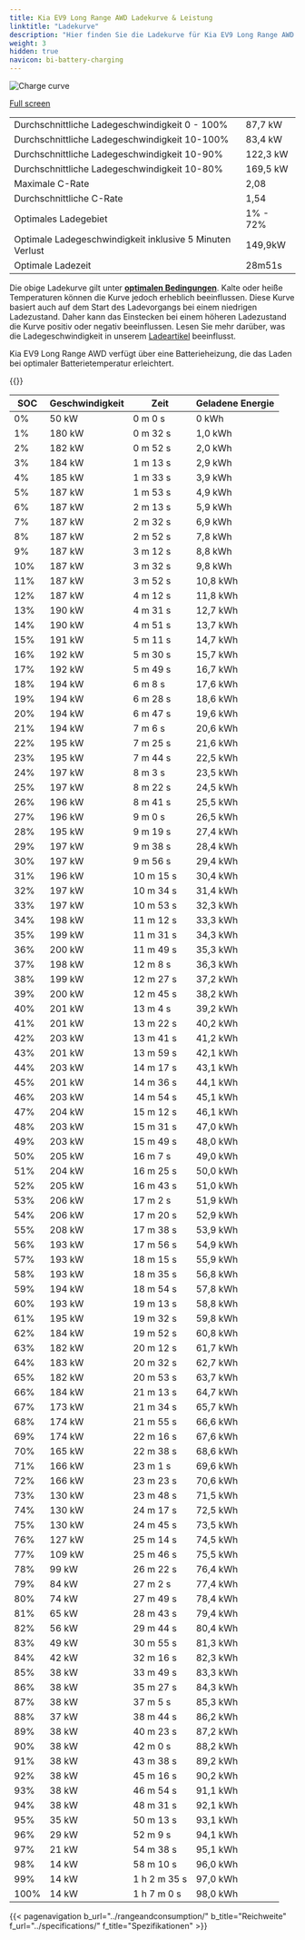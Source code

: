 ```yaml
---
title: Kia EV9 Long Range AWD Ladekurve & Leistung
linktitle: "Ladekurve"
description: "Hier finden Sie die Ladekurve für Kia EV9 Long Range AWD."
weight: 3
hidden: true
navicon: bi-battery-charging
---
```

<!-- markdownlint-disable MD033 -->
<img src="/images/models/kia/ev9/ev9_long_range_awd/chargingcurve.svg" alt="Charge curve" class="img-fluid">

[Full screen](/images/models/kia/ev9/ev9_long_range_awd/chargingcurve.svg)


<table class="table table-striped border">
<tbody>
<tr>
<td>Durchschnittliche Ladegeschwindigkeit 0 - 100%</td><td>87,7 kW</td>
</tr>
<tr>
<td>Durchschnittliche Ladegeschwindigkeit 10-100%</td><td>83,4 kW</td>
</tr>
<tr>
<td>Durchschnittliche Ladegeschwindigkeit 10-90%</td><td>122,3 kW</td>
</tr>
<tr>
<td>Durchschnittliche Ladegeschwindigkeit 10-80%</td><td>169,5 kW</td>
</tr>
<tr>
<td>Maximale C-Rate</td><td>2,08</td>
</tr>
<tr>
<td>Durchschnittliche C-Rate</td><td>1,54</td>
</tr>
<tr>
<td>Optimales Ladegebiet</td><td>1% - 72%</td>
</tr>
<tr>
<td>Optimale Ladegeschwindigkeit inklusive 5 Minuten Verlust</td><td>149,9kW</td>
</tr>
<tr>
<td>Optimale Ladezeit</td><td>28m51s</td>
</tr>
</tbody>
</table>


Die obige Ladekurve gilt unter **[optimalen Bedingungen](../../../../../technology/battery/charging/#temperature)**. Kalte oder heiße Temperaturen können die Kurve jedoch erheblich beeinflussen. Diese Kurve basiert auch auf dem Start des Ladevorgangs bei einem niedrigen Ladezustand. Daher kann das Einstecken bei einem höheren Ladezustand die Kurve positiv oder negativ beeinflussen. Lesen Sie mehr darüber, was die Ladegeschwindigkeit in unserem [Ladeartikel](../../../../../technology/battery/charging/) beeinflusst.


Kia EV9 Long Range AWD verfügt über eine Batterieheizung, die das Laden bei optimaler Batterietemperatur erleichtert.


{{<evkxdisplayaddarticle />}}
<table class="table table-striped border">
<thead>
<tr><th>SOC</th><th>Geschwindigkeit</th><th>Zeit</th><th>Geladene Energie</th></tr>
</thead>
<tbody>
<tr>
<td>0%</td><td>50 kW</td><td> 0 m 0 s </td><td>0 kWh </td>
</tr>
<tr>
<td>1%</td><td>180 kW</td><td> 0 m 32 s </td><td>1,0 kWh </td>
</tr>
<tr>
<td>2%</td><td>182 kW</td><td> 0 m 52 s </td><td>2,0 kWh </td>
</tr>
<tr>
<td>3%</td><td>184 kW</td><td> 1 m 13 s </td><td>2,9 kWh </td>
</tr>
<tr>
<td>4%</td><td>185 kW</td><td> 1 m 33 s </td><td>3,9 kWh </td>
</tr>
<tr>
<td>5%</td><td>187 kW</td><td> 1 m 53 s </td><td>4,9 kWh </td>
</tr>
<tr>
<td>6%</td><td>187 kW</td><td> 2 m 13 s </td><td>5,9 kWh </td>
</tr>
<tr>
<td>7%</td><td>187 kW</td><td> 2 m 32 s </td><td>6,9 kWh </td>
</tr>
<tr>
<td>8%</td><td>187 kW</td><td> 2 m 52 s </td><td>7,8 kWh </td>
</tr>
<tr>
<td>9%</td><td>187 kW</td><td> 3 m 12 s </td><td>8,8 kWh </td>
</tr>
<tr>
<td>10%</td><td>187 kW</td><td> 3 m 32 s </td><td>9,8 kWh </td>
</tr>
<tr>
<td>11%</td><td>187 kW</td><td> 3 m 52 s </td><td>10,8 kWh </td>
</tr>
<tr>
<td>12%</td><td>187 kW</td><td> 4 m 12 s </td><td>11,8 kWh </td>
</tr>
<tr>
<td>13%</td><td>190 kW</td><td> 4 m 31 s </td><td>12,7 kWh </td>
</tr>
<tr>
<td>14%</td><td>190 kW</td><td> 4 m 51 s </td><td>13,7 kWh </td>
</tr>
<tr>
<td>15%</td><td>191 kW</td><td> 5 m 11 s </td><td>14,7 kWh </td>
</tr>
<tr>
<td>16%</td><td>192 kW</td><td> 5 m 30 s </td><td>15,7 kWh </td>
</tr>
<tr>
<td>17%</td><td>192 kW</td><td> 5 m 49 s </td><td>16,7 kWh </td>
</tr>
<tr>
<td>18%</td><td>194 kW</td><td> 6 m 8 s </td><td>17,6 kWh </td>
</tr>
<tr>
<td>19%</td><td>194 kW</td><td> 6 m 28 s </td><td>18,6 kWh </td>
</tr>
<tr>
<td>20%</td><td>194 kW</td><td> 6 m 47 s </td><td>19,6 kWh </td>
</tr>
<tr>
<td>21%</td><td>194 kW</td><td> 7 m 6 s </td><td>20,6 kWh </td>
</tr>
<tr>
<td>22%</td><td>195 kW</td><td> 7 m 25 s </td><td>21,6 kWh </td>
</tr>
<tr>
<td>23%</td><td>195 kW</td><td> 7 m 44 s </td><td>22,5 kWh </td>
</tr>
<tr>
<td>24%</td><td>197 kW</td><td> 8 m 3 s </td><td>23,5 kWh </td>
</tr>
<tr>
<td>25%</td><td>197 kW</td><td> 8 m 22 s </td><td>24,5 kWh </td>
</tr>
<tr>
<td>26%</td><td>196 kW</td><td> 8 m 41 s </td><td>25,5 kWh </td>
</tr>
<tr>
<td>27%</td><td>196 kW</td><td> 9 m 0 s </td><td>26,5 kWh </td>
</tr>
<tr>
<td>28%</td><td>195 kW</td><td> 9 m 19 s </td><td>27,4 kWh </td>
</tr>
<tr>
<td>29%</td><td>197 kW</td><td> 9 m 38 s </td><td>28,4 kWh </td>
</tr>
<tr>
<td>30%</td><td>197 kW</td><td> 9 m 56 s </td><td>29,4 kWh </td>
</tr>
<tr>
<td>31%</td><td>196 kW</td><td> 10 m 15 s </td><td>30,4 kWh </td>
</tr>
<tr>
<td>32%</td><td>197 kW</td><td> 10 m 34 s </td><td>31,4 kWh </td>
</tr>
<tr>
<td>33%</td><td>197 kW</td><td> 10 m 53 s </td><td>32,3 kWh </td>
</tr>
<tr>
<td>34%</td><td>198 kW</td><td> 11 m 12 s </td><td>33,3 kWh </td>
</tr>
<tr>
<td>35%</td><td>199 kW</td><td> 11 m 31 s </td><td>34,3 kWh </td>
</tr>
<tr>
<td>36%</td><td>200 kW</td><td> 11 m 49 s </td><td>35,3 kWh </td>
</tr>
<tr>
<td>37%</td><td>198 kW</td><td> 12 m 8 s </td><td>36,3 kWh </td>
</tr>
<tr>
<td>38%</td><td>199 kW</td><td> 12 m 27 s </td><td>37,2 kWh </td>
</tr>
<tr>
<td>39%</td><td>200 kW</td><td> 12 m 45 s </td><td>38,2 kWh </td>
</tr>
<tr>
<td>40%</td><td>201 kW</td><td> 13 m 4 s </td><td>39,2 kWh </td>
</tr>
<tr>
<td>41%</td><td>201 kW</td><td> 13 m 22 s </td><td>40,2 kWh </td>
</tr>
<tr>
<td>42%</td><td>203 kW</td><td> 13 m 41 s </td><td>41,2 kWh </td>
</tr>
<tr>
<td>43%</td><td>201 kW</td><td> 13 m 59 s </td><td>42,1 kWh </td>
</tr>
<tr>
<td>44%</td><td>203 kW</td><td> 14 m 17 s </td><td>43,1 kWh </td>
</tr>
<tr>
<td>45%</td><td>201 kW</td><td> 14 m 36 s </td><td>44,1 kWh </td>
</tr>
<tr>
<td>46%</td><td>203 kW</td><td> 14 m 54 s </td><td>45,1 kWh </td>
</tr>
<tr>
<td>47%</td><td>204 kW</td><td> 15 m 12 s </td><td>46,1 kWh </td>
</tr>
<tr>
<td>48%</td><td>203 kW</td><td> 15 m 31 s </td><td>47,0 kWh </td>
</tr>
<tr>
<td>49%</td><td>203 kW</td><td> 15 m 49 s </td><td>48,0 kWh </td>
</tr>
<tr>
<td>50%</td><td>205 kW</td><td> 16 m 7 s </td><td>49,0 kWh </td>
</tr>
<tr>
<td>51%</td><td>204 kW</td><td> 16 m 25 s </td><td>50,0 kWh </td>
</tr>
<tr>
<td>52%</td><td>205 kW</td><td> 16 m 43 s </td><td>51,0 kWh </td>
</tr>
<tr>
<td>53%</td><td>206 kW</td><td> 17 m 2 s </td><td>51,9 kWh </td>
</tr>
<tr>
<td>54%</td><td>206 kW</td><td> 17 m 20 s </td><td>52,9 kWh </td>
</tr>
<tr>
<td>55%</td><td>208 kW</td><td> 17 m 38 s </td><td>53,9 kWh </td>
</tr>
<tr>
<td>56%</td><td>193 kW</td><td> 17 m 56 s </td><td>54,9 kWh </td>
</tr>
<tr>
<td>57%</td><td>193 kW</td><td> 18 m 15 s </td><td>55,9 kWh </td>
</tr>
<tr>
<td>58%</td><td>193 kW</td><td> 18 m 35 s </td><td>56,8 kWh </td>
</tr>
<tr>
<td>59%</td><td>194 kW</td><td> 18 m 54 s </td><td>57,8 kWh </td>
</tr>
<tr>
<td>60%</td><td>193 kW</td><td> 19 m 13 s </td><td>58,8 kWh </td>
</tr>
<tr>
<td>61%</td><td>195 kW</td><td> 19 m 32 s </td><td>59,8 kWh </td>
</tr>
<tr>
<td>62%</td><td>184 kW</td><td> 19 m 52 s </td><td>60,8 kWh </td>
</tr>
<tr>
<td>63%</td><td>182 kW</td><td> 20 m 12 s </td><td>61,7 kWh </td>
</tr>
<tr>
<td>64%</td><td>183 kW</td><td> 20 m 32 s </td><td>62,7 kWh </td>
</tr>
<tr>
<td>65%</td><td>182 kW</td><td> 20 m 53 s </td><td>63,7 kWh </td>
</tr>
<tr>
<td>66%</td><td>184 kW</td><td> 21 m 13 s </td><td>64,7 kWh </td>
</tr>
<tr>
<td>67%</td><td>173 kW</td><td> 21 m 34 s </td><td>65,7 kWh </td>
</tr>
<tr>
<td>68%</td><td>174 kW</td><td> 21 m 55 s </td><td>66,6 kWh </td>
</tr>
<tr>
<td>69%</td><td>174 kW</td><td> 22 m 16 s </td><td>67,6 kWh </td>
</tr>
<tr>
<td>70%</td><td>165 kW</td><td> 22 m 38 s </td><td>68,6 kWh </td>
</tr>
<tr>
<td>71%</td><td>166 kW</td><td> 23 m 1 s </td><td>69,6 kWh </td>
</tr>
<tr>
<td>72%</td><td>166 kW</td><td> 23 m 23 s </td><td>70,6 kWh </td>
</tr>
<tr>
<td>73%</td><td>130 kW</td><td> 23 m 48 s </td><td>71,5 kWh </td>
</tr>
<tr>
<td>74%</td><td>130 kW</td><td> 24 m 17 s </td><td>72,5 kWh </td>
</tr>
<tr>
<td>75%</td><td>130 kW</td><td> 24 m 45 s </td><td>73,5 kWh </td>
</tr>
<tr>
<td>76%</td><td>127 kW</td><td> 25 m 14 s </td><td>74,5 kWh </td>
</tr>
<tr>
<td>77%</td><td>109 kW</td><td> 25 m 46 s </td><td>75,5 kWh </td>
</tr>
<tr>
<td>78%</td><td>99 kW</td><td> 26 m 22 s </td><td>76,4 kWh </td>
</tr>
<tr>
<td>79%</td><td>84 kW</td><td> 27 m 2 s </td><td>77,4 kWh </td>
</tr>
<tr>
<td>80%</td><td>74 kW</td><td> 27 m 49 s </td><td>78,4 kWh </td>
</tr>
<tr>
<td>81%</td><td>65 kW</td><td> 28 m 43 s </td><td>79,4 kWh </td>
</tr>
<tr>
<td>82%</td><td>56 kW</td><td> 29 m 44 s </td><td>80,4 kWh </td>
</tr>
<tr>
<td>83%</td><td>49 kW</td><td> 30 m 55 s </td><td>81,3 kWh </td>
</tr>
<tr>
<td>84%</td><td>42 kW</td><td> 32 m 16 s </td><td>82,3 kWh </td>
</tr>
<tr>
<td>85%</td><td>38 kW</td><td> 33 m 49 s </td><td>83,3 kWh </td>
</tr>
<tr>
<td>86%</td><td>38 kW</td><td> 35 m 27 s </td><td>84,3 kWh </td>
</tr>
<tr>
<td>87%</td><td>38 kW</td><td> 37 m 5 s </td><td>85,3 kWh </td>
</tr>
<tr>
<td>88%</td><td>37 kW</td><td> 38 m 44 s </td><td>86,2 kWh </td>
</tr>
<tr>
<td>89%</td><td>38 kW</td><td> 40 m 23 s </td><td>87,2 kWh </td>
</tr>
<tr>
<td>90%</td><td>38 kW</td><td> 42 m 0 s </td><td>88,2 kWh </td>
</tr>
<tr>
<td>91%</td><td>38 kW</td><td> 43 m 38 s </td><td>89,2 kWh </td>
</tr>
<tr>
<td>92%</td><td>38 kW</td><td> 45 m 16 s </td><td>90,2 kWh </td>
</tr>
<tr>
<td>93%</td><td>38 kW</td><td> 46 m 54 s </td><td>91,1 kWh </td>
</tr>
<tr>
<td>94%</td><td>38 kW</td><td> 48 m 31 s </td><td>92,1 kWh </td>
</tr>
<tr>
<td>95%</td><td>35 kW</td><td> 50 m 13 s </td><td>93,1 kWh </td>
</tr>
<tr>
<td>96%</td><td>29 kW</td><td> 52 m 9 s </td><td>94,1 kWh </td>
</tr>
<tr>
<td>97%</td><td>21 kW</td><td> 54 m 38 s </td><td>95,1 kWh </td>
</tr>
<tr>
<td>98%</td><td>14 kW</td><td> 58 m 10 s </td><td>96,0 kWh </td>
</tr>
<tr>
<td>99%</td><td>14 kW</td><td>1 h 2 m 35 s </td><td>97,0 kWh </td>
</tr>
<tr>
<td>100%</td><td>14 kW</td><td>1 h 7 m 0 s </td><td>98,0 kWh </td>
</tr>
</tbody>
</table>


{{< pagenavigation b_url="../rangeandconsumption/" b_title="Reichweite" f_url="../specifications/" f_title="Spezifikationen" >}}

